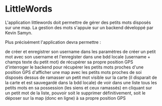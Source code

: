 # LittleWords

L'application littlewords doit permettre de gérer des petits mots disposés sur une map. La gestion des mots s'appuie sur un backend développé par Kevin Samyn.

Plus précisément l'application devra permettre :

de créer et enregistrer son username dans les paramètres
de créer un petit mot avec son username et l'enregister dans une bdd locale (username + champs texte du petit mot)
de récupérer sa propre position GPS
d'interroger le backend pour récupérer les petits mots proches d'une position GPS
d'afficher une map avec les petits mots proches de soi disposés dessus
de ramasser un petit mot visible sur la carte (il disparait de la carte et est sauvegardé dans la bdd locale)
de voir dans une liste tous les petits mots en sa possession (les siens et ceux ramassés)
en cliquant sur un petit mot de la liste, pouvoir soit le supprimer définitivement, soit le déposer sur la map (donc en ligne) à sa propre position GPS
